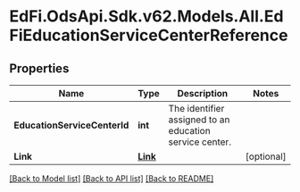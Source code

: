 # EdFi.OdsApi.Sdk.v62.Models.All.EdFiEducationServiceCenterReference

## Properties

Name | Type | Description | Notes
------------ | ------------- | ------------- | -------------
**EducationServiceCenterId** | **int** | The identifier assigned to an education service center. | 
**Link** | [**Link**](Link.md) |  | [optional] 

[[Back to Model list]](../README.md#documentation-for-models) [[Back to API list]](../README.md#documentation-for-api-endpoints) [[Back to README]](../README.md)

